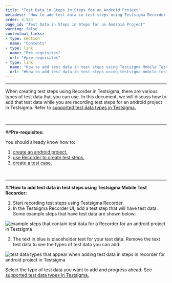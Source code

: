 ```yaml
---
title: "Test Data in Steps in Steps for an Android Project"
metadesc: "How to add test data in test steps using Testsigma Recorder for an android project"
order: 4.524
page_id: "Test Data in Steps in Steps for an Android Project"
warning: false
contextual_links:
- type: section
  name: "Contents"
- type: link
  name: "Pre-requisites"
  url: "#pre-requisites"
- type: link
  name: "How to add test data in test steps using Testsigma Mobile Test Recorder"
  url: "#how-to-add-test-data-in-test-steps-using-testsigma-mobile-test-recorder"
---
```


---

When creating test steps using Recorder in Testsigma, there are various types of test data that you can use. In this document, we will discuss how to add that test data while you are recording test steps for an android project in Testsigma. Refer to [supported test data types in Testsigma.](https://testsigma.com/docs/test-data/types/overview/)

&emsp;

---
##**Pre-requisites:**

You should already know how to:

 1. [create an android project.](https://testsigma.com/docs/projects/overview/)
 2. [use Recorder to create test steps.](https://testsigma.com/docs/test-cases/create-steps-recorder/android-apps/overview/)
 3. [create a test case.](https://testsigma.com/docs/test-cases/manage/add-edit-delete/)

&emsp;

---
##**How to add test data in test steps using Testsigma Mobile Test Recorder:**

 1. Start recording test steps using Testsigma Recorder.
 2. In the Testsigma Recorder UI, add a test step that will have test data. Some example steps that have test data are shown below:

![example steps that contain test data for a Recorder for an android project in Testsigma](https://docs.testsigma.com/images/test-data-options/test-data-example-steps-for-element-inspector-testsigma-android.png)

 3. The text in blue is placeholder text for your test data. Remove the text test data to see the types of test data you can add:

![test data types that appear when adding test data in steps in recorder for android project in Testsigma](https://docs.testsigma.com/images/test-data-options/test-data-types-test-data-in-element-inspector-steps-testsigma-android.png)

Select the type of test data you want to add and progress ahead. See [supported test data types in Testsigma.](https://testsigma.com/docs/test-data/types/overview/)




